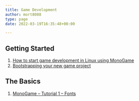 ```yaml
---
title: Game Development
author: mort8088
type: page
date: 2022-03-19T16:35:48+00:00

---
```

## Getting Started

  1. [How to start game development in Linux using MonoGame][1]
  2. [Bootstrapping your new game project][2]

## The Basics

  1. [MonoGame &#8211; Tutorial 1 &#8211; Fonts][3]

 [1]: https://mort8088.com/2022/03/05/start-game-development-in-linux/
 [2]: https://mort8088.com/2022/03/12/bootstrapping-your-new-game-project/
 [3]: https://mort8088.com/2022/03/19/monogame-tutorial-1-fonts/
